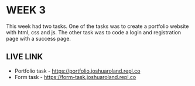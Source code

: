 # WEEK 3

This week had two tasks. One of the tasks was to create a portfolio website with html, css and js. The other task was to code a login and registration page with a success page.   

## LIVE LINK

- Portfolio task - https://portfolio.joshuaroland.repl.co
- Form task - https://form-task.joshuaroland.repl.co
